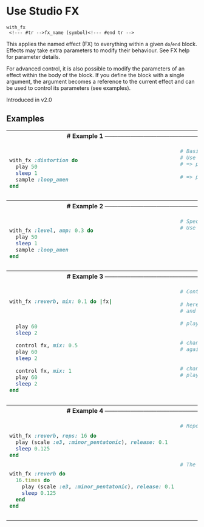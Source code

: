# Use Studio FX

```
with_fx 
 <!--- #tr -->fx_name (symbol)<!--- #end tr -->
```


This applies the named effect (FX) to everything within a given `do`/`end` block. Effects may take extra parameters to modify their behaviour. See FX help for parameter details.

For advanced control, it is also possible to modify the parameters of an effect within the body of the block. If you define the block with a single argument, the argument becomes a reference to the current effect and can be used to control its parameters (see examples).

Introduced in v2.0

## Examples

<table class="examples">
<tr>
<th colspan="2" class="even head"># Example 1 ──────────────────────────────────────────────────────</th>
</tr>
<tr>
<td class="even">

```ruby

with_fx :distortion do
  play 50
  sleep 1
  sample :loop_amen
end


```

</td>
<td class="even">

<!--- #tr -->
```ruby
# Basic usage
# Use the distortion effect with default parameters
# => plays note 50 with distortion
 
# => plays the loop_amen sample with distortion too
 



```
<!--- #end tr -->

</td>
</tr>
<tr>
<th colspan="2" class="odd head"># Example 2 ──────────────────────────────────────────────────────</th>
</tr>
<tr>
<td class="odd">

```ruby

with_fx :level, amp: 0.3 do
  play 50
  sleep 1
  sample :loop_amen
end


```

</td>
<td class="odd">

<!--- #tr -->
```ruby
# Specify effect parameters
# Use the level effect with the amp parameter set to 0.3
 
 
 
 



```
<!--- #end tr -->

</td>
</tr>
<tr>
<th colspan="2" class="even head"># Example 3 ──────────────────────────────────────────────────────</th>
</tr>
<tr>
<td class="even">

```ruby

with_fx :reverb, mix: 0.1 do |fx|
 
 

  play 60
  sleep 2

  control fx, mix: 0.5
  play 60
  sleep 2

  control fx, mix: 1
  play 60
  sleep 2
end


```

</td>
<td class="even">

<!--- #tr -->
```ruby
# Controlling the effect parameters within the block
 
# here we set the reverb level quite low to start with (0.1)
# and we can change it later by using the 'fx' reference we've set up
 
# plays note 60 with a little bit of reverb
 
 
# change the parameters of the effect to add more reverb
# again note 60 but with more reverb
 
 
# change the parameters of the effect to add more reverb
# plays note 60 with loads of reverb
 
 



```
<!--- #end tr -->

</td>
</tr>
<tr>
<th colspan="2" class="odd head"># Example 4 ──────────────────────────────────────────────────────</th>
</tr>
<tr>
<td class="odd">

```ruby

with_fx :reverb, reps: 16 do
  play (scale :e3, :minor_pentatonic), release: 0.1
  sleep 0.125
end


with_fx :reverb do
  16.times do
    play (scale :e3, :minor_pentatonic), release: 0.1
    sleep 0.125
  end
end


```

</td>
<td class="odd">

<!--- #tr -->
```ruby
# Repeat the block 16 times internally
 
 
 
 
 
# The above is a shorthand for this:
 
 
 
 
 
 



```
<!--- #end tr -->

</td>
</tr>
</table>

